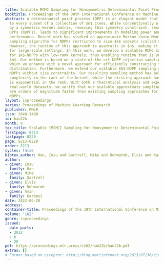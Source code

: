```yaml
---
title: Scalable MCMC Sampling for Nonsymmetric Determinantal Point Processes
booktitle: Proceedings of the 39th International Conference on Machine Learning
abstract: A determinantal point process (DPP) is an elegant model that assigns a probability
  to every subset of a collection of $n$ items. While conventionally a DPP is parameterized
  by a symmetric kernel matrix, removing this symmetry constraint, resulting in nonsymmetric
  DPPs (NDPPs), leads to significant improvements in modeling power and predictive
  performance. Recent work has studied an approximate Markov chain Monte Carlo (MCMC)
  sampling algorithm for NDPPs restricted to size-$k$ subsets (called $k$-NDPPs).
  However, the runtime of this approach is quadratic in $n$, making it infeasible
  for large-scale settings. In this work, we develop a scalable MCMC sampling algorithm
  for $k$-NDPPs with low-rank kernels, thus enabling runtime that is sublinear in
  $n$. Our method is based on a state-of-the-art NDPP rejection sampling algorithm,
  which we enhance with a novel approach for efficiently constructing the proposal
  distribution. Furthermore, we extend our scalable $k$-NDPP sampling algorithm to
  NDPPs without size constraints. Our resulting sampling method has polynomial time
  complexity in the rank of the kernel, while the existing approach has runtime that
  is exponential in the rank. With both a theoretical analysis and experiments on
  real-world datasets, we verify that our scalable approximate sampling algorithms
  are orders of magnitude faster than existing sampling approaches for $k$-NDPPs and
  NDPPs.
layout: inproceedings
series: Proceedings of Machine Learning Research
publisher: PMLR
issn: 2640-3498
id: han22b
month: 0
tex_title: Scalable {MCMC} Sampling for Nonsymmetric Determinantal Point Processes
firstpage: 8213
lastpage: 8229
page: 8213-8229
order: 8213
cycles: false
bibtex_author: Han, Insu and Gartrell, Mike and Dohmatob, Elvis and Karbasi, Amin
author:
- given: Insu
  family: Han
- given: Mike
  family: Gartrell
- given: Elvis
  family: Dohmatob
- given: Amin
  family: Karbasi
date: 2022-06-28
address:
container-title: Proceedings of the 39th International Conference on Machine Learning
volume: '162'
genre: inproceedings
issued:
  date-parts:
  - 2022
  - 6
  - 28
pdf: https://proceedings.mlr.press/v162/han22b/han22b.pdf
extras: []
# Format based on citeproc: http://blog.martinfenner.org/2013/07/30/citeproc-yaml-for-bibliographies/
---
```

